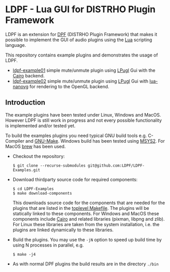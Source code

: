 # LDPF - Lua GUI for DISTRHO Plugin Framework


LDPF is an extension for [DPF] (DISTRHO Plugin Framework) that makes it 
possible to implement the GUI of audio plugins using the [Lua] scripting language.

This repository contains example plugins and demonstrates the usage of LDPF.

* [ldpf-example01] simple mute/unmute plugin using [LPugl] Gui with the [Cairo] backend.
* [ldpf-example02] simple mute/unmute plugin using [LPugl] Gui with [lua-nanovg] for
   rendering to the OpenGL backend.

## Introduction

The example plugins have been tested under Linux, Windows and MacOS. However
LDPF is still work in progress and not every possible functionality is implemented
and/or tested yet.

To build the examples plugins you need typical GNU build tools e.g.
C-Compiler and [GNU-Make]. Windows build has been tested using [MSYS2]. For MacOS [brew] has been used.

* Checkout the repository:

  ```shell
  $ git clone --recurse-submodules git@github.com:LDPF/LDPF-Examples.git
  ```

* Download thirdparty source code for required components:

  ```shell
  $ cd LDPF-Examples
  $ make download-components
  ```
  
  This downloads source code for the components that are needed for the plugins
  that are listed in the [toplevel Makefile]. The plugins will be statically
  linked to these components. For Windows and MacOS these components include 
  [Cairo]  and related libraries (pixman, libpng and zlib). For Linux these 
  libraries are taken from the system installation, i.e. the plugins are linked 
  dynamically to these libraries.

* Build the plugins. You may use the `-jN` option to speed up build time by using N processes in parallel, e.g.

  ```shell
  $ make -j4
  ```

* As with normal DPF plugins the build results are in the directory `./bin`
  

[DPF]:               https://github.com/DISTRHO/DPF
[ldpf-example01]:    ./plugins/example01/
[ldpf-example02]:    ./plugins/example02/
[LPugl]:             https://github.com/osch/lua-lpugl
[lua-nanovg]:        https://github.com/starwing/lua-nanovg
[Lua]:               https://www.lua.org/
[GNU-Make]:          https://www.gnu.org/software/make/
[MSYS2]:             https://www.msys2.org/
[brew]:              https://brew.sh/
[toplevel Makefile]: ./Makefile
[Cairo]:             https://www.cairographics.org/
[config.mk]:         ./config.mk


